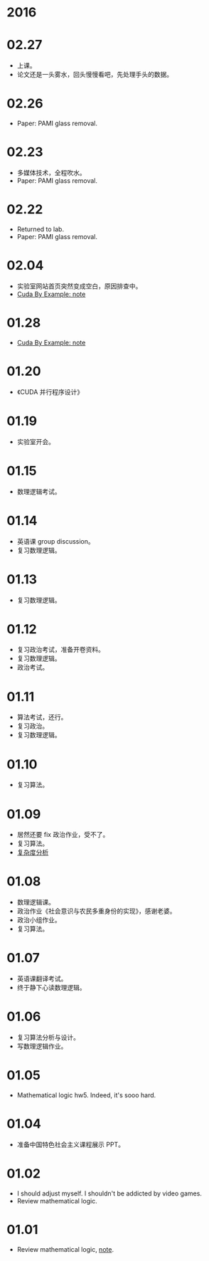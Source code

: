 # 2016

# 02.27
* 上课。
* 论文还是一头雾水，回头慢慢看吧，先处理手头的数据。

# 02.26
* Paper: PAMI glass removal.

# 02.23
* 多媒体技术，全程吹水。
* Paper: PAMI glass removal.

# 02.22
* Returned to lab.
* Paper: PAMI glass removal.

# 02.04
* 实验室网站首页突然变成空白，原因排查中。
* [Cuda By Example: note](https://www.zybuluo.com/nrailgun/note/278789)

# 01.28
* [Cuda By Example: note](https://www.zybuluo.com/nrailgun/note/278789)

# 01.20
* 《CUDA 并行程序设计》

# 01.19
* 实验室开会。

# 01.15
* 数理逻辑考试。

# 01.14
* 英语课 group discussion。
* 复习数理逻辑。

# 01.13
* 复习数理逻辑。

# 01.12
* 复习政治考试，准备开卷资料。
* 复习数理逻辑。
* 政治考试。

# 01.11
* 算法考试，还行。
* 复习政治。
* 复习数理逻辑。

# 01.10
* 复习算法。

# 01.09
* 居然还要 fix 政治作业，受不了。
* 复习算法。
* [复杂度分析](https://www.zybuluo.com/nrailgun/note/263731)

# 01.08
* 数理逻辑课。
* 政治作业《社会意识与农民多重身份的实现》，感谢老婆。
* 政治小组作业。
* 复习算法。

# 01.07
* 英语课翻译考试。
* 终于静下心读数理逻辑。

# 01.06
* 复习算法分析与设计。
* 写数理逻辑作业。

# 01.05
* Mathematical logic hw5. Indeed, it's sooo hard.

# 01.04
* 准备中国特色社会主义课程展示 PPT。

# 01.02
* I should adjust myself. I shouldn't be addicted by video games.
* Review mathematical logic.

# 01.01
* Review mathematical logic, [note](https://www.zybuluo.com/nrailgun/note/256123).
